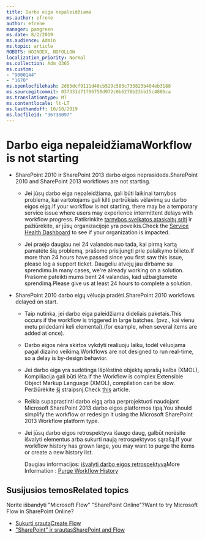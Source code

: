 ```yaml
---
title: Darbo eiga nepaleidžiama
ms.author: efrene
author: efrene
manager: pamgreen
ms.date: 8/2/2019
ms.audience: Admin
ms.topic: article
ROBOTS: NOINDEX, NOFOLLOW
localization_priority: Normal
ms.collection: Adm_O365
ms.custom:
- "9000144"
- "1670"
ms.openlocfilehash: 2d85dcf9111d48cb529c583c733823b404eb3188
ms.sourcegitcommit: 037331d71f06750d972c0b6278b23bb15c4806ca
ms.translationtype: MT
ms.contentlocale: lt-LT
ms.lasthandoff: 10/18/2019
ms.locfileid: "36738097"
---
```

# <a name="workflow-is-not-starting"></a><span data-ttu-id="afafd-102">Darbo eiga nepaleidžiama</span><span class="sxs-lookup"><span data-stu-id="afafd-102">Workflow is not starting</span></span>

- <span data-ttu-id="afafd-103">SharePoint 2010 ir SharePoint 2013 darbo eigos neprasideda.</span><span class="sxs-lookup"><span data-stu-id="afafd-103">SharePoint 2010 and SharePoint 2013 workflows are not starting.</span></span>

    - <span data-ttu-id="afafd-104">Jei jūsų darbo eiga nepaleidžiama, gali būti laikinai tarnybos problema, kai vartotojams gali kilti pertrūkiais vėlavimų su darbo eigos eigą.</span><span class="sxs-lookup"><span data-stu-id="afafd-104">If your workflow is not starting, there may be a temporary service issue where users may experience intermittent delays with workflow progress.</span></span> <span data-ttu-id="afafd-105">Patikrinkite [tarnybos sveikatos ataskaitų sritį](https:/admin.microsoft.com/AdminPortal/Home#/servicehealth) ir pažiūrėkite, ar jūsų organizacijoje yra poveikis.</span><span class="sxs-lookup"><span data-stu-id="afafd-105">Check the [Service Health Dashboard](https:/admin.microsoft.com/AdminPortal/Home#/servicehealth) to see if your organization is impacted.</span></span>

    - <span data-ttu-id="afafd-106">Jei praėjo daugiau nei 24 valandos nuo tada, kai pirmą kartą pamatėte šią problemą, prašome prisijungti prie palaikymo bilieto.</span><span class="sxs-lookup"><span data-stu-id="afafd-106">If more than 24 hours have passed since you first saw this issue, please log a support ticket.</span></span> <span data-ttu-id="afafd-107">Daugeliu atvejų jau dirbame su sprendimu.</span><span class="sxs-lookup"><span data-stu-id="afafd-107">In many cases, we're already working on a solution.</span></span> <span data-ttu-id="afafd-108">Prašome pateikti mums bent 24 valandas, kad užbaigtumėte sprendimą.</span><span class="sxs-lookup"><span data-stu-id="afafd-108">Please give us at least 24 hours to complete a solution.</span></span>

- <span data-ttu-id="afafd-109">SharePoint 2010 darbo eigų vėluoja pradėti.</span><span class="sxs-lookup"><span data-stu-id="afafd-109">SharePoint 2010 workflows delayed on start.</span></span>

    - <span data-ttu-id="afafd-110">Taip nutinka, jei darbo eiga paleidžiama dideliais paketais.</span><span class="sxs-lookup"><span data-stu-id="afafd-110">This occurs if the workflow is triggered in large batches.</span></span> <span data-ttu-id="afafd-111">(pvz., kai vienu metu pridedami keli elementai).</span><span class="sxs-lookup"><span data-stu-id="afafd-111">(for example, when several items are added at once).</span></span>

    - <span data-ttu-id="afafd-112">Darbo eigos nėra skirtos vykdyti realiuoju laiku, todėl vėluojama pagal dizaino veikimą.</span><span class="sxs-lookup"><span data-stu-id="afafd-112">Workflows are not designed to run real-time, so a delay is by-design behavior.</span></span>

   -  <span data-ttu-id="afafd-113">Jei darbo eiga yra sudėtinga Išplėstinė objektų aprašų kalba (XMOL), Kompiliacija gali būti lėta.</span><span class="sxs-lookup"><span data-stu-id="afafd-113">If the Workflow is complex Extensible Object Markup Language (XMOL), compilation can be slow.</span></span> <span data-ttu-id="afafd-114">Peržiūrėkite [šį](https://support.microsoft.com//kb/3043697) straipsnį.</span><span class="sxs-lookup"><span data-stu-id="afafd-114">Check [this](https://support.microsoft.com//kb/3043697) article.</span></span>

    - <span data-ttu-id="afafd-115">Reikia supaprastinti darbo eigą arba perprojektuoti naudojant Microsoft SharePoint 2013 darbo eigos platformos tipą.</span><span class="sxs-lookup"><span data-stu-id="afafd-115">You should simplify the workflow or redesign it using the Microsoft SharePoint 2013 Workflow platform type.</span></span>

    - <span data-ttu-id="afafd-116">Jei jūsų darbo eigos retrospektyva išaugo daug, galbūt norėsite išvalyti elementus arba sukurti naują retrospektyvos sąrašą.</span><span class="sxs-lookup"><span data-stu-id="afafd-116">If your workflow history has grown large, you may want to purge the items or create a new history list.</span></span>

        <span data-ttu-id="afafd-117">Daugiau informacijos: [išvalyti darbo eigos retrospektyvą](https://blogs.technet.microsoft.com/marj/2015/08/07/sharepoint-2010-workflows-best-practice-purge-workflow-history-list-items/)</span><span class="sxs-lookup"><span data-stu-id="afafd-117">More Information : [Purge Workflow History](https://blogs.technet.microsoft.com/marj/2015/08/07/sharepoint-2010-workflows-best-practice-purge-workflow-history-list-items/)</span></span>


## <a name="related-topics"></a><span data-ttu-id="afafd-118">Susijusios temos</span><span class="sxs-lookup"><span data-stu-id="afafd-118">Related topics</span></span>
<span data-ttu-id="afafd-119">Norite išbandyti "Microsoft Flow" "SharePoint Online"?</span><span class="sxs-lookup"><span data-stu-id="afafd-119">Want to try Microsoft Flow in SharePoint Online?</span></span>
- [<span data-ttu-id="afafd-120">Sukurti srautą</span><span class="sxs-lookup"><span data-stu-id="afafd-120">Create Flow</span></span>](https://support.office.com/article/Create-a-flow-for-a-list-or-library-in-SharePoint-Online-or-OneDrive-for-Business-a9c3e03b-0654-46af-a254-20252e580d01) 
- [<span data-ttu-id="afafd-121">"SharePoint" ir srautas</span><span class="sxs-lookup"><span data-stu-id="afafd-121">SharePoint and Flow</span></span>](https://flow.microsoft.com/blog/sharepoint-and-flow/) 


